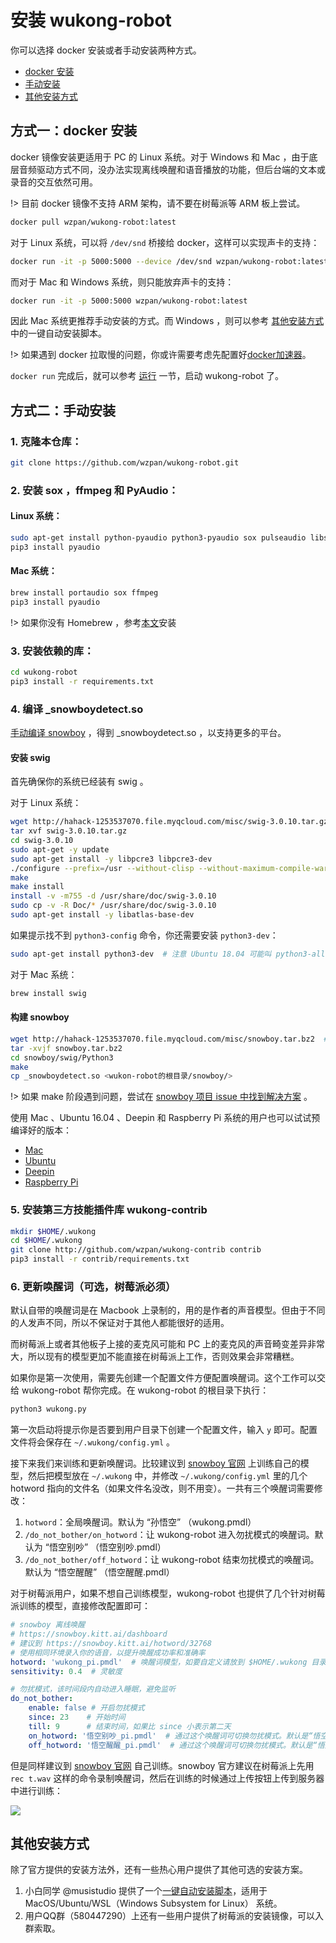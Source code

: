 # 安装 wukong-robot

你可以选择 docker 安装或者手动安装两种方式。

* [docker 安装](/install?id=方式一：docker-安装)
* [手动安装](/install?id=方式二：手动安装)
* [其他安装方式](/install?id=其他安装方式)

## 方式一：docker 安装

docker 镜像安装更适用于 PC 的 Linux 系统。对于 Windows 和 Mac ，由于底层音频驱动方式不同，没办法实现离线唤醒和语音播放的功能，但后台端的文本或录音的交互依然可用。

!> 目前 docker 镜像不支持 ARM 架构，请不要在树莓派等 ARM 板上尝试。

``` bash
docker pull wzpan/wukong-robot:latest
```

对于 Linux 系统，可以将 `/dev/snd` 桥接给 docker，这样可以实现声卡的支持：

``` bash
docker run -it -p 5000:5000 --device /dev/snd wzpan/wukong-robot:latest
```

而对于 Mac 和 Windows 系统，则只能放弃声卡的支持：

``` bash
docker run -it -p 5000:5000 wzpan/wukong-robot:latest
```

因此 Mac 系统更推荐手动安装的方式。而 Windows ，则可以参考 [其他安装方式](#其他安装方式) 中的一键自动安装脚本。

!> 如果遇到 docker 拉取慢的问题，你或许需要考虑先配置好[docker加速器](https://www.daocloud.io/mirror#accelerator-doc)。

`docker run` 完成后，就可以参考 [运行](/?id=运行) 一节，启动 wukong-robot 了。

## 方式二：手动安装

### 1. 克隆本仓库：

``` bash
git clone https://github.com/wzpan/wukong-robot.git
```

### 2. 安装 sox ，ffmpeg 和 PyAudio：

#### Linux 系统：

``` bash
sudo apt-get install python-pyaudio python3-pyaudio sox pulseaudio libsox-fmt-all ffmpeg
pip3 install pyaudio
```

#### Mac 系统：

``` bash
brew install portaudio sox ffmpeg
pip3 install pyaudio
```

!> 如果你没有 Homebrew ，参考[本文](http://brew.sh/)安装

### 3. 安装依赖的库：

``` bash
cd wukong-robot
pip3 install -r requirements.txt
```

### 4. 编译 _snowboydetect.so

[手动编译 snowboy](https://github.com/wzpan/snowboy) ，得到 _snowboydetect.so ，以支持更多的平台。

#### 安装 swig

首先确保你的系统已经装有 swig 。

对于 Linux 系统：

``` bash
wget http://hahack-1253537070.file.myqcloud.com/misc/swig-3.0.10.tar.gz
tar xvf swig-3.0.10.tar.gz
cd swig-3.0.10
sudo apt-get -y update
sudo apt-get install -y libpcre3 libpcre3-dev
./configure --prefix=/usr --without-clisp --without-maximum-compile-warnings
make
make install
install -v -m755 -d /usr/share/doc/swig-3.0.10
sudo cp -v -R Doc/* /usr/share/doc/swig-3.0.10
sudo apt-get install -y libatlas-base-dev
```

如果提示找不到 `python3-config` 命令，你还需要安装 `python3-dev`：

``` bash
sudo apt-get install python3-dev  # 注意 Ubuntu 18.04 可能叫 python3-all-dev
```

对于 Mac 系统：

``` bash
brew install swig
```

#### 构建 snowboy

``` bash
wget http://hahack-1253537070.file.myqcloud.com/misc/snowboy.tar.bz2  # 使用我fork出来的版本以确保接口兼容
tar -xvjf snowboy.tar.bz2
cd snowboy/swig/Python3
make
cp _snowboydetect.so <wukon-robot的根目录/snowboy/>
```

!> 如果 make 阶段遇到问题，尝试在 [snowboy 项目 issue 中找到解决方案](https://github.com/Kitt-AI/snowboy/issues) 。

使用 Mac 、Ubuntu 16.04 、Deepin 和 Raspberry Pi 系统的用户也可以试试预编译好的版本：

* [Mac](http://hahack-1253537070.file.myqcloud.com/misc/snowboy-mac/_snowboydetect.so)
* [Ubuntu](http://hahack-1253537070.file.myqcloud.com/misc/snowboy-ubuntu16.04/_snowboydetect.so)
* [Deepin](http://hahack-1253537070.file.myqcloud.com/misc/snowboy-deepin/_snowboydetect.so)
* [Raspberry Pi](http://hahack-1253537070.file.myqcloud.com/misc/snowboy-pi/_snowboydetect.so)

### 5. 安装第三方技能插件库 wukong-contrib

``` bash
mkdir $HOME/.wukong
cd $HOME/.wukong
git clone http://github.com/wzpan/wukong-contrib contrib
pip3 install -r contrib/requirements.txt
```

### 6. 更新唤醒词（可选，树莓派必须）

默认自带的唤醒词是在 Macbook 上录制的，用的是作者的声音模型。但由于不同的人发声不同，所以不保证对于其他人都能很好的适用。

而树莓派上或者其他板子上接的麦克风可能和 PC 上的麦克风的声音畸变差异非常大，所以现有的模型更加不能直接在树莓派上工作，否则效果会非常糟糕。

如果你是第一次使用，需要先创建一个配置文件方便配置唤醒词。这个工作可以交给 wukong-robot 帮你完成。在 wukong-robot 的根目录下执行：

``` bash
python3 wukong.py
```

第一次启动将提示你是否要到用户目录下创建一个配置文件，输入 `y` 即可。配置文件将会保存在 `~/.wukong/config.yml` 。

接下来我们来训练和更新唤醒词。比较建议到 [snowboy 官网](https://snowboy.kitt.ai/dashboard) 上训练自己的模型，然后把模型放在 `~/.wukong` 中，并修改 `~/.wukong/config.yml` 里的几个 hotword 指向的文件名（如果文件名没改，则不用变）。一共有三个唤醒词需要修改：

1. `hotword`：全局唤醒词。默认为 “孙悟空” （wukong.pmdl）
2. `/do_not_bother/on_hotword`：让 wukong-robot 进入勿扰模式的唤醒词。默认为 “悟空别吵” （悟空别吵.pmdl）
3. `/do_not_bother/off_hotword`：让 wukong-robot 结束勿扰模式的唤醒词。默认为 “悟空醒醒” （悟空醒醒.pmdl）

对于树莓派用户，如果不想自己训练模型，wukong-robot 也提供了几个针对树莓派训练的模型，直接修改配置即可：

``` yaml
# snowboy 离线唤醒
# https://snowboy.kitt.ai/dashboard
# 建议到 https://snowboy.kitt.ai/hotword/32768
# 使用相同环境录入你的语音，以提升唤醒成功率和准确率
hotword: 'wukong_pi.pmdl'  # 唤醒词模型，如要自定义请放到 $HOME/.wukong 目录中
sensitivity: 0.4  # 灵敏度

# 勿扰模式，该时间段内自动进入睡眠，避免监听
do_not_bother:
    enable: false # 开启勿扰模式
    since: 23    # 开始时间
    till: 9      # 结束时间，如果比 since 小表示第二天
    on_hotword: '悟空别吵_pi.pmdl'  # 通过这个唤醒词可切换勿扰模式。默认是“悟空别吵”
    off_hotword: '悟空醒醒_pi.pmdl'  # 通过这个唤醒词可切换勿扰模式。默认是“悟空醒醒”
```

但是同样建议到 [snowboy 官网](https://snowboy.kitt.ai/dashboard) 自己训练。snowboy 官方建议在树莓派上先用 `rec t.wav` 这样的命令录制唤醒词，然后在训练的时候通过上传按钮上传到服务器中进行训练：

![](http://docs.kitt.ai/snowboy/_images/upload.png)

## 其他安装方式 ##

除了官方提供的安装方法外，还有一些热心用户提供了其他可选的安装方案。

1. 小白同学 @musistudio 提供了一个[一键自动安装脚本](https://github.com/musistudio/wukong-robot-install-script)，适用于 MacOS/Ubuntu/WSL（Windows Subsystem for Linux） 系统。
2. 用户QQ群（580447290）上还有一些用户提供了树莓派的安装镜像，可以入群索取。
